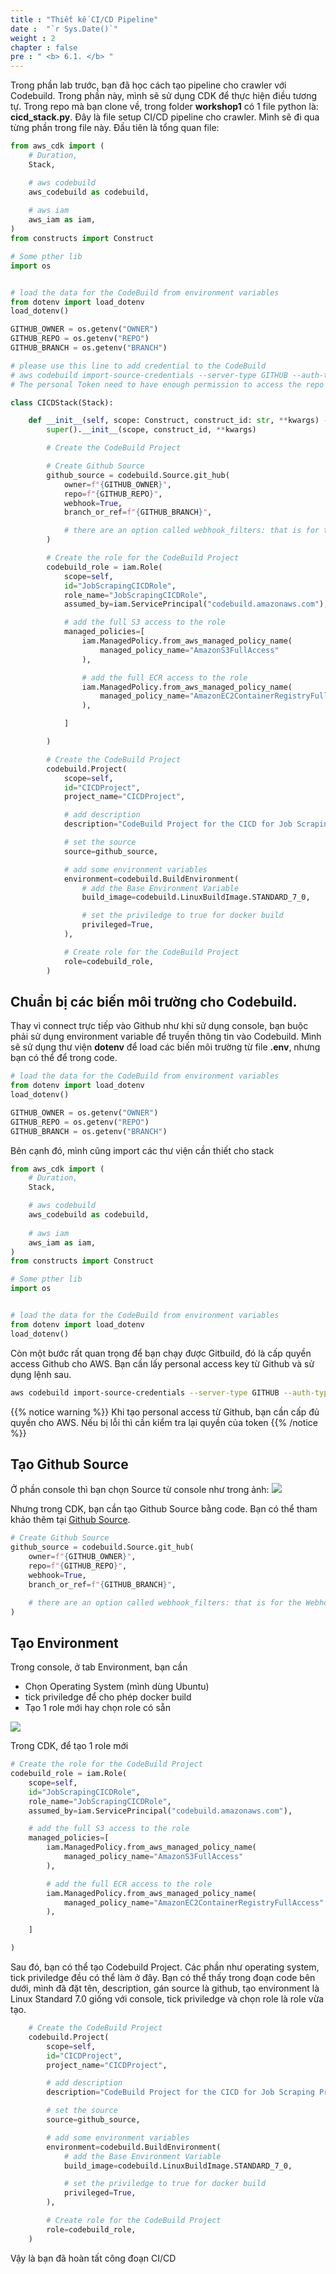 ```yaml
---
title : "Thiết kế CI/CD Pipeline"
date :  "`r Sys.Date()`" 
weight : 2
chapter : false
pre : " <b> 6.1. </b> "
---
```


Trong phần lab trước, bạn đã học cách tạo pipeline cho crawler với Codebuild. Trong phần này, mình sẽ sử dụng CDK để thực hiện điều tương tự. Trong repo mà bạn clone về, trong folder **workshop1** có 1 file python là: **cicd_stack.py**. Đây là file setup CI/CD pipeline cho crawler. Mình sẽ đi qua từng phần trong file này. Đầu tiên là tổng quan file:
```python
from aws_cdk import (
    # Duration,
    Stack,

    # aws codebuild
    aws_codebuild as codebuild,
    
    # aws iam
    aws_iam as iam,
)
from constructs import Construct

# Some pther lib
import os


# load the data for the CodeBuild from environment variables
from dotenv import load_dotenv
load_dotenv()

GITHUB_OWNER = os.getenv("OWNER")
GITHUB_REPO = os.getenv("REPO")
GITHUB_BRANCH = os.getenv("BRANCH")

# please use this line to add credential to the CodeBuild
# aws codebuild import-source-credentials --server-type GITHUB --auth-type PERSONAL_ACCESS_TOKEN --token <token_value>
# The personal Token need to have enough permission to access the repo

class CICDStack(Stack):

    def __init__(self, scope: Construct, construct_id: str, **kwargs) -> None:
        super().__init__(scope, construct_id, **kwargs)

        # Create the CodeBuild Project

        # Create Github Source
        github_source = codebuild.Source.git_hub(
            owner=f"{GITHUB_OWNER}",
            repo=f"{GITHUB_REPO}",
            webhook=True,
            branch_or_ref=f"{GITHUB_BRANCH}",

            # there are an option called webhook_filters: that is for the Webhook Event Filter on AWS. Leave it as default
        )

        # Create the role for the CodeBuild Project
        codebuild_role = iam.Role(
            scope=self,
            id="JobScrapingCICDRole",
            role_name="JobScrapingCICDRole",
            assumed_by=iam.ServicePrincipal("codebuild.amazonaws.com"),

            # add the full S3 access to the role
            managed_policies=[
                iam.ManagedPolicy.from_aws_managed_policy_name(
                    managed_policy_name="AmazonS3FullAccess"
                ),

                # add the full ECR access to the role
                iam.ManagedPolicy.from_aws_managed_policy_name(
                    managed_policy_name="AmazonEC2ContainerRegistryFullAccess"
                ),

            ]

        )

        # Create the CodeBuild Project
        codebuild.Project(
            scope=self,
            id="CICDProject",
            project_name="CICDProject",

            # add description 
            description="CodeBuild Project for the CICD for Job Scraping Project",

            # set the source
            source=github_source,

            # add some environment variables
            environment=codebuild.BuildEnvironment(
                # add the Base Environment Variable
                build_image=codebuild.LinuxBuildImage.STANDARD_7_0,

                # set the priviledge to true for docker build
                privileged=True,                
            ),

            # Create role for the CodeBuild Project
            role=codebuild_role,
        )

```

## Chuẩn bị các biến môi trường cho Codebuild.
Thay vì connect trực tiếp vào Github như khi sử dụng console, bạn buộc phải sử dụng environment variable để truyền thông tin vào Codebuild. Mình sẽ sử dụng thư viện **dotenv** để load các biến môi trường từ file **.env**, nhưng bạn có thể để trong code. 

```python
# load the data for the CodeBuild from environment variables
from dotenv import load_dotenv
load_dotenv()

GITHUB_OWNER = os.getenv("OWNER")
GITHUB_REPO = os.getenv("REPO")
GITHUB_BRANCH = os.getenv("BRANCH")

```

Bên cạnh đó, mình cũng import các thư viện cần thiết cho stack
```python
from aws_cdk import (
    # Duration,
    Stack,

    # aws codebuild
    aws_codebuild as codebuild,
    
    # aws iam
    aws_iam as iam,
)
from constructs import Construct

# Some pther lib
import os


# load the data for the CodeBuild from environment variables
from dotenv import load_dotenv
load_dotenv()


```

Còn một bước rất quan trọng để bạn chạy được Gitbuild, đó là cấp quyền access Github cho AWS. Bạn cần lấy personal access key từ Github và sử dụng lệnh sau.
```bash
aws codebuild import-source-credentials --server-type GITHUB --auth-type PERSONAL_ACCESS_TOKEN --token <token_value>
```

{{% notice warning %}}
Khi tạo personal access từ Github, bạn cần cấp đủ quyền cho AWS. Nếu bị lỗi thì cần kiểm tra lại quyền của token
{{% /notice %}}

## Tạo Github Source
Ở phần console thì bạn chọn Source từ console như trong ảnh:
![](/images/2023-07-20-02-08-52.png)

Nhưng trong CDK, bạn cần tạo Github Source bằng code. Bạn có thể tham khảo thêm tại [Github Source](https://docs.aws.amazon.com/cdk/api/latest/python/aws_cdk.aws_codebuild/Source.html#aws_cdk.aws_codebuild.Source.git_hub).

```python
# Create Github Source
github_source = codebuild.Source.git_hub(
    owner=f"{GITHUB_OWNER}",
    repo=f"{GITHUB_REPO}",
    webhook=True,
    branch_or_ref=f"{GITHUB_BRANCH}",

    # there are an option called webhook_filters: that is for the Webhook Event Filter on AWS. Leave it as default
)
```
## Tạo Environment
Trong console, ở tab Environment, bạn cần

- Chọn Operating System (mình dùng Ubuntu)
- tick priviledge để cho phép docker build
- Tạo 1 role mới hay chọn role có sẵn

![](/images/2023-07-20-02-12-58.png)

Trong CDK, để tạo 1 role mới 
```python
# Create the role for the CodeBuild Project
codebuild_role = iam.Role(
    scope=self,
    id="JobScrapingCICDRole",
    role_name="JobScrapingCICDRole",
    assumed_by=iam.ServicePrincipal("codebuild.amazonaws.com"),

    # add the full S3 access to the role
    managed_policies=[
        iam.ManagedPolicy.from_aws_managed_policy_name(
            managed_policy_name="AmazonS3FullAccess"
        ),

        # add the full ECR access to the role
        iam.ManagedPolicy.from_aws_managed_policy_name(
            managed_policy_name="AmazonEC2ContainerRegistryFullAccess"
        ),

    ]

)
```
Sau đó, bạn có thể tạo Codebuild Project. Các phần như operating system, tick priviledge đều có thể làm ở đây. Bạn có thể thấy trong đoạn code bên dưới, mình đã đặt tên, description, gán source là github, tạo environment là Linux Standard 7.0 giống với console, tick priviledge và chọn role là role vừa tạo.

```python
    # Create the CodeBuild Project
    codebuild.Project(
        scope=self,
        id="CICDProject",
        project_name="CICDProject",

        # add description 
        description="CodeBuild Project for the CICD for Job Scraping Project",

        # set the source
        source=github_source,

        # add some environment variables
        environment=codebuild.BuildEnvironment(
            # add the Base Environment Variable
            build_image=codebuild.LinuxBuildImage.STANDARD_7_0,

            # set the priviledge to true for docker build
            privileged=True,                
        ),

        # Create role for the CodeBuild Project
        role=codebuild_role,
    )

```

Vậy là bạn đã hoàn tất công đoạn CI/CD
